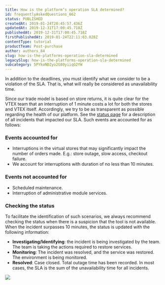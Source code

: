 ```yaml
---
title: How is the platform’s operation SLA determined?
id: frequentlyAskedQuestions_662
status: PUBLISHED
createdAt: 2019-01-24T20:45:57.436Z
updatedAt: 2019-12-31T17:00:45.718Z
publishedAt: 2019-12-31T17:00:45.718Z
firstPublishedAt: 2019-01-24T22:11:03.028Z
contentType: tutorial
productTeam: Post-purchase
author: authors_84
slug: how-is-the-platforms-operation-sla-determined
legacySlug: how-is-the-platforms-operation-sla-determined
subcategory: 5PYkoNDZyo2G80yiiqG2YW
---
```


In addition to the deadlines, you must identify what we consider to be a violation of the SLA. That is, what will really be considered as unavailability time.

Since our trade model is based on store returns, it is quite clear for the VTEX team that an interruption of 1 minute costs a lot for both the stores and VTEX itself. Accordingly, we try to be as transparent as possible regarding the health of our platform. See the [status page](http://status.vtex.com "status page") for a description of all incidents that impacted our SLA. Such events are accounted for as follows:

### Events accounted for

- Interruptions in the virtual stores that may significantly impact the number of orders made. E.g.: store outage, slow access, checkout failure.
- We account for interruptions with duration of no less than 10 minutes.

### Events not accounted for

- Scheduled maintenance.
- Interruption of administrative module services.

### Checking the status

To facilitate the identification of such scenarios, we always recommend checking the status when there is a suspicion that the tool is not available. When the incident surpasses 10 minutes, the status is updated with the following information:

- __Investigating/Identifying__: the incident is being investigated by the team. The team is taking the actions required to restore services.
- __Monitoring__: The incident was resolved, and the service was restored. The environment is being monitored.
- __Resolved__: Case closed. Total outage time has been recorded. In most cases, the SLA is the sum of the unavailability time for all incidents.

![](//images.contentful.com/alneenqid6w5/2Le8koNu7YUoICaquSSuuY/134a3f2ca7cee4614a09c96397573dd9/Screen_Shot_2016-04-22_at_16.28.39.png)
